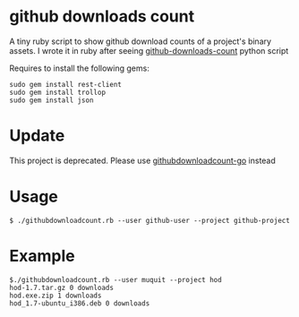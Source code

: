 # github downloads count

A tiny ruby script to show github download counts of a project's binary
assets. I wrote it in ruby after seeing [github-downloads-count](http://mmilidoni.github.io/github-downloads-count/) python script

Requires to install the following gems:

    sudo gem install rest-client
    sudo gem install trollop
    sudo gem install json

# Update

This project is deprecated. Please use
[githubdownloadcount-go](https://github.com/muquit/githubdownloadcount-go) instead

# Usage

    $ ./githubdownloadcount.rb --user github-user --project github-project

# Example

    $./githubdownloadcount.rb --user muquit --project hod
    hod-1.7.tar.gz 0 downloads
    hod.exe.zip 1 downloads
    hod_1.7-ubuntu_i386.deb 0 downloads

